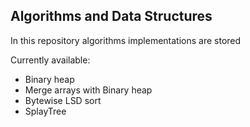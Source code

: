 ## Algorithms and Data Structures

In this repository algorithms implementations are stored

Currently available:
* Binary heap
* Merge arrays with Binary heap
* Bytewise LSD sort
* SplayTree

